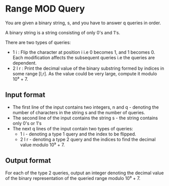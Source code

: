 # Range MOD Query

You are given a binary string, s, and you have to answer q queries in order.

A binary string is a string consisting of only 0's and 1's.

There are two types of queries:

- 1 i : Flip the character at position i i.e 0 becomes 1, and 1 becomes 0. Each modification affects the subsequent queries i.e the queries are dependent.
- 2 l r : Print the decimal value of the binary substring formed by indices in some range [l,r]. As the value could be very large, compute it modulo 10⁹ + 7.

## Input format

- The first line of the input contains two integers, n and q - denoting the number of characters in the string s and the number of queries.
- The second line of the input contains the string s - the string contains only 0's or 1's
- The next q lines of the input contain two types of queries:
  - 1 i - denoting a type 1 query and the index to be flipped.
  - 2 l r - denoting a type 2 query and the indices to find the decimal value modulo 10⁹ + 7.

## Output format

For each of the type 2 queries, output an integer denoting the decimal value of the binary representation of the queried range modulo 10⁹ + 7.
